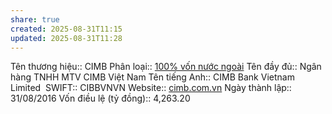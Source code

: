 ```yaml
---
share: true
created: 2025-08-31T11:15
updated: 2025-08-31T11:28
---
```

Tên thương hiệu:: CIMB
Phân loại:: [100% vốn nước ngoài](100%25%20v%E1%BB%91n%20n%C6%B0%E1%BB%9Bc%20ngo%C3%A0i.md)
Tên đầy đủ:: Ngân hàng TNHH MTV CIMB Việt Nam
Tên tiếng Anh:: CIMB Bank Vietnam Limited 
SWIFT:: CIBBVNVN
Website:: [cimb.com.vn](cimb.com.vn)
Ngày thành lập:: 31/08/2016
Vốn điều lệ (tỷ đồng):: 4,263.20
